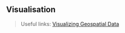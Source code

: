 ## Visualisation 

> Useful links:
> [Visualizing Geospatial Data](https://www.r-bloggers.com/2020/11/visualizing-geospatial-data-in-r-part-1-finding-loading-and-cleaning-data/)
> 
